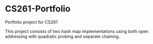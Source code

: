 # CS261-Portfolio
Portfolio project for CS261


This project consists of two hash map implementations using both open addressing with quadratic probing and separate chaining. 
